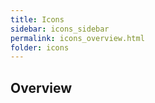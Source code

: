 ```yaml
---
title: Icons
sidebar: icons_sidebar
permalink: icons_overview.html
folder: icons
---
```


## Overview

